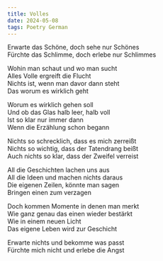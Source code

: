 ```yaml
---
title: Volles
date: 2024-05-08
tags: Poetry German
---
```


Erwarte das Schöne, doch sehe nur Schönes <br>
Fürchte das Schlimme, doch erlebe nur Schlimmes <br>

Wohin man schaut und wo man sucht <br>
Alles Volle ergreift die Flucht <br>
Nichts ist, wenn man davor dann steht <br>
Das worum es wirklich geht <br>

Worum es wirklich gehen soll <br>
Und ob das Glas halb leer, halb voll <br>
Ist so klar nur immer dann <br>
Wenn die Erzählung schon begann <br>

Nichts so schrecklich, dass es mich zerreißt <br>
Nichts so wichtig, dass der Tatendrang beißt <br>
Auch nichts so klar, dass der Zweifel verreist <br>

All die Geschichten lachen uns aus <br>
All die Ideen und machen nichts daraus <br>
Die eigenen Zeilen, könnte man sagen <br>
Bringen einen zum verzagen <br>

Doch kommen Momente in denen man merkt <br>
Wie ganz genau das einen wieder bestärkt <br>
Wie in einem neuen Licht <br>
Das eigene Leben wird zur Geschicht <br>

Erwarte nichts und bekomme was passt <br>
Fürchte mich nicht und erlebe die Angst <br>



